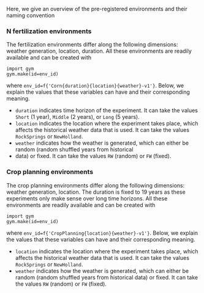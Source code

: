 Here, we give an overview of the pre-registered environments and their naming convention

### N fertilization environments

The fertilization environments differ along the following dimensions: weather generation, location, duration.
All these environments are readily available and can be created with 
```
import gym
gym.make(id=env_id)
```        
where `env_id=f{'Corn{duration}{location}{weather}-v1'}`. Below, we explain the values that these variables can have and
their corresponding meaning.
- `duration` indicates time horizon of the experiment. It can take the values `Short` (1 year), `Middle` (2 years), 
or `Long` (5 years).
- `location` indicates the location where the experiment takes place,  which affects the historical weather data that 
is used. It can take the values `RockSprings` or `NewHolland`.
- `weather` indicates how the weather is generated, which can either be random (random shuffled years from historical 
- data) or fixed. It can take the values `RW` (random) or `FW` (fixed).

### Crop planning environments

The crop planning environments differ along the following dimensions: weather generation, location. The duration is 
fixed to 19 years as these experiments only make sense over long time horizons. All these environments are readily 
available and can be created with 
```
import gym
gym.make(id=env_id)
```        
where `env_id=f{'CropPlanning{location}{weather}-v1'}`. Below, we explain the values that these variables can have and
their corresponding meaning.
- `location` indicates the location where the experiment takes place,  which affects the historical weather data that 
is used. It can take the values `RockSprings` or `NewHolland`.
- `weather` indicates how the weather is generated, which can either be random (random shuffled years from historical 
data) or fixed. It can take the values `RW` (random) or `FW` (fixed).
